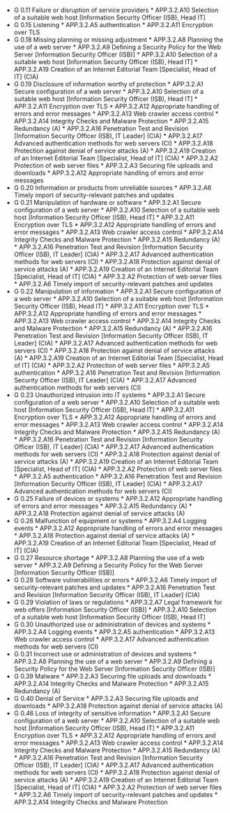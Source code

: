 * G 0.11 Failure or disruption of service providers
         * APP.3.2.A10 Selection of a suitable web host [Information Security Officer (ISB), Head IT]
* G 0.15 Listening
         * APP.3.2.A5 authentication
         * APP.3.2.A11 Encryption over TLS
* G 0.18 Missing planning or missing adjustment
         * APP.3.2.A8 Planning the use of a web server
         * APP.3.2.A9 Defining a Security Policy for the Web Server [Information Security Officer (ISB)]
         * APP.3.2.A10 Selection of a suitable web host [Information Security Officer (ISB), Head IT]
         * APP.3.2.A19 Creation of an Internet Editorial Team [Specialist, Head of IT] (CIA)
* G 0.19 Disclosure of information worthy of protection
         * APP.3.2.A1 Secure configuration of a web server
         * APP.3.2.A10 Selection of a suitable web host [Information Security Officer (ISB), Head IT]
         * APP.3.2.A11 Encryption over TLS
         * APP.3.2.A12 Appropriate handling of errors and error messages
         * APP.3.2.A13 Web crawler access control
         * APP.3.2.A14 Integrity Checks and Malware Protection
         * APP.3.2.A15 Redundancy (A)
         * APP.3.2.A16 Penetration Test and Revision [Information Security Officer (ISB), IT Leader] (CIA)
         * APP.3.2.A17 Advanced authentication methods for web servers (CI)
         * APP.3.2.A18 Protection against denial of service attacks (A)
         * APP.3.2.A19 Creation of an Internet Editorial Team [Specialist, Head of IT] (CIA)
         * APP.3.2.A2 Protection of web server files
         * APP.3.2.A3 Securing file uploads and downloads
         * APP.3.2.A12 Appropriate handling of errors and error messages
* G 0.20 Information or products from unreliable sources
         * APP.3.2.A6 Timely import of security-relevant patches and updates
* G 0.21 Manipulation of hardware or software
         * APP.3.2.A1 Secure configuration of a web server
         * APP.3.2.A10 Selection of a suitable web host [Information Security Officer (ISB), Head IT]
         * APP.3.2.A11 Encryption over TLS
         * APP.3.2.A12 Appropriate handling of errors and error messages
         * APP.3.2.A13 Web crawler access control
         * APP.3.2.A14 Integrity Checks and Malware Protection
         * APP.3.2.A15 Redundancy (A)
         * APP.3.2.A16 Penetration Test and Revision [Information Security Officer (ISB), IT Leader] (CIA)
         * APP.3.2.A17 Advanced authentication methods for web servers (CI)
         * APP.3.2.A18 Protection against denial of service attacks (A)
         * APP.3.2.A19 Creation of an Internet Editorial Team [Specialist, Head of IT] (CIA)
         * APP.3.2.A2 Protection of web server files
         * APP.3.2.A6 Timely import of security-relevant patches and updates
* G 0.22 Manipulation of information
         * APP.3.2.A1 Secure configuration of a web server
         * APP.3.2.A10 Selection of a suitable web host [Information Security Officer (ISB), Head IT]
         * APP.3.2.A11 Encryption over TLS
         * APP.3.2.A12 Appropriate handling of errors and error messages
         * APP.3.2.A13 Web crawler access control
         * APP.3.2.A14 Integrity Checks and Malware Protection
         * APP.3.2.A15 Redundancy (A)
         * APP.3.2.A16 Penetration Test and Revision [Information Security Officer (ISB), IT Leader] (CIA)
         * APP.3.2.A17 Advanced authentication methods for web servers (CI)
         * APP.3.2.A18 Protection against denial of service attacks (A)
         * APP.3.2.A19 Creation of an Internet Editorial Team [Specialist, Head of IT] (CIA)
         * APP.3.2.A2 Protection of web server files
         * APP.3.2.A5 authentication
         * APP.3.2.A16 Penetration Test and Revision [Information Security Officer (ISB), IT Leader] (CIA)
         * APP.3.2.A17 Advanced authentication methods for web servers (CI)
* G 0.23 Unauthorized intrusion into IT systems
         * APP.3.2.A1 Secure configuration of a web server
         * APP.3.2.A10 Selection of a suitable web host [Information Security Officer (ISB), Head IT]
         * APP.3.2.A11 Encryption over TLS
         * APP.3.2.A12 Appropriate handling of errors and error messages
         * APP.3.2.A13 Web crawler access control
         * APP.3.2.A14 Integrity Checks and Malware Protection
         * APP.3.2.A15 Redundancy (A)
         * APP.3.2.A16 Penetration Test and Revision [Information Security Officer (ISB), IT Leader] (CIA)
         * APP.3.2.A17 Advanced authentication methods for web servers (CI)
         * APP.3.2.A18 Protection against denial of service attacks (A)
         * APP.3.2.A19 Creation of an Internet Editorial Team [Specialist, Head of IT] (CIA)
         * APP.3.2.A2 Protection of web server files
         * APP.3.2.A5 authentication
         * APP.3.2.A16 Penetration Test and Revision [Information Security Officer (ISB), IT Leader] (CIA)
         * APP.3.2.A17 Advanced authentication methods for web servers (CI)
* G 0.25 Failure of devices or systems
         * APP.3.2.A12 Appropriate handling of errors and error messages
         * APP.3.2.A15 Redundancy (A)
         * APP.3.2.A18 Protection against denial of service attacks (A)
* G 0.26 Malfunction of equipment or systems
         * APP.3.2.A4 Logging events
         * APP.3.2.A12 Appropriate handling of errors and error messages
         * APP.3.2.A18 Protection against denial of service attacks (A)
         * APP.3.2.A19 Creation of an Internet Editorial Team [Specialist, Head of IT] (CIA)
* G 0.27 Resource shortage
         * APP.3.2.A8 Planning the use of a web server
         * APP.3.2.A9 Defining a Security Policy for the Web Server [Information Security Officer (ISB)]
* G 0.28 Software vulnerabilities or errors
         * APP.3.2.A6 Timely import of security-relevant patches and updates
         * APP.3.2.A16 Penetration Test and Revision [Information Security Officer (ISB), IT Leader] (CIA)
* G 0.29 Violation of laws or regulations
         * APP.3.2.A7 Legal framework for web offers [Information Security Officer (ISB)]
         * APP.3.2.A10 Selection of a suitable web host [Information Security Officer (ISB), Head IT]
* G 0.30 Unauthorized use or administration of devices and systems
         * APP.3.2.A4 Logging events
         * APP.3.2.A5 authentication
         * APP.3.2.A13 Web crawler access control
         * APP.3.2.A17 Advanced authentication methods for web servers (CI)
* G 0.31 Incorrect use or administration of devices and systems
         * APP.3.2.A8 Planning the use of a web server
         * APP.3.2.A9 Defining a Security Policy for the Web Server [Information Security Officer (ISB)]
* G 0.39 Malware
         * APP.3.2.A3 Securing file uploads and downloads
         * APP.3.2.A14 Integrity Checks and Malware Protection
         * APP.3.2.A15 Redundancy (A)
* G 0.40 Denial of Service
         * APP.3.2.A3 Securing file uploads and downloads
         * APP.3.2.A18 Protection against denial of service attacks (A)
* G 0.46 Loss of integrity of sensitive information
         * APP.3.2.A1 Secure configuration of a web server
         * APP.3.2.A10 Selection of a suitable web host [Information Security Officer (ISB), Head IT]
         * APP.3.2.A11 Encryption over TLS
         * APP.3.2.A12 Appropriate handling of errors and error messages
         * APP.3.2.A13 Web crawler access control
         * APP.3.2.A14 Integrity Checks and Malware Protection
         * APP.3.2.A15 Redundancy (A)
         * APP.3.2.A16 Penetration Test and Revision [Information Security Officer (ISB), IT Leader] (CIA)
         * APP.3.2.A17 Advanced authentication methods for web servers (CI)
         * APP.3.2.A18 Protection against denial of service attacks (A)
         * APP.3.2.A19 Creation of an Internet Editorial Team [Specialist, Head of IT] (CIA)
         * APP.3.2.A2 Protection of web server files
         * APP.3.2.A6 Timely import of security-relevant patches and updates
         * APP.3.2.A14 Integrity Checks and Malware Protection
